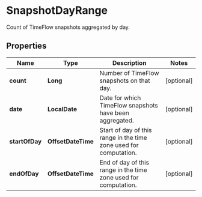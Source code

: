 

# SnapshotDayRange

Count of TimeFlow snapshots aggregated by day.

## Properties

Name | Type | Description | Notes
------------ | ------------- | ------------- | -------------
**count** | **Long** | Number of TimeFlow snapshots on that day. |  [optional]
**date** | **LocalDate** | Date for which TimeFlow snapshots have been aggregated. |  [optional]
**startOfDay** | **OffsetDateTime** | Start of day of this range in the time zone used for computation. |  [optional]
**endOfDay** | **OffsetDateTime** | End of day of this range in the time zone used for computation. |  [optional]



